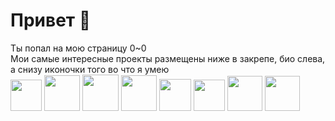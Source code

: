 # Привет 👋
Ты попал на мою страницу 0~0<br>
Мои самые интересные проекты размещены ниже в закрепе, био слева, а снизу иконочки того во что я умею<br>
<img src="https://static-00.iconduck.com/assets.00/c-sharp-c-icon-1822x2048-wuf3ijab.png" width=50/> <img src="https://cdn-icons-png.flaticon.com/512/6132/6132222.png" width=57/> <img src="https://cdn.iconscout.com/icon/free/png-256/free-python-3521655-2945099.png?f=webp" width=58/> <img src="https://cdn-icons-png.flaticon.com/512/732/732212.png" width=57/> <img src="https://static-00.iconduck.com/assets.00/file-type-css-icon-1806x2048-r5fwjl3p.png" width=51/> <img src="https://cdn.worldvectorlogo.com/logos/javascript-1.svg" width=50/> <img src="https://preview.redd.it/81nwobjayd181.png?width=512&format=png&auto=webp&s=027cac2b3ddd6f7b3f5e60a783706d1d0e8151ec" width=56/> <img src="https://cdn-icons-png.freepik.com/512/5968/5968282.png" width=56/>
